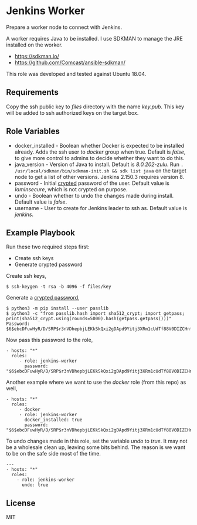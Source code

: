 # Jenkins Worker

Prepare a worker node to connect with Jenkins.

A worker requires Java to be installed. I use SDKMAN to manage the JRE
installed on the worker.

- https://sdkman.io/
- https://github.com/Comcast/ansible-sdkman/

This role was developed and tested against Ubuntu 18.04.

## Requirements

Copy the ssh public key to _files_ directory with the name _key.pub_. This key
will be added to ssh authorized keys on the target box.

## Role Variables

- docker_installed - Boolean whether Docker is expected to be installed already. Adds the ssh user to _docker_ group when true. Default is _false_, to give more control to admins to decide whether they want to do this.
- java_version - Version of Java to install. Default is _8.0.202-zulu_. Run ``. /usr/local/sdkman/bin/sdkman-init.sh && sdk list java`` on the target node to get a list of other versions. Jenkins 2.150.3 requires version 8.
- password - Initial [crypted](https://docs.ansible.com/ansible/latest/reference_appendices/faq.html#how-do-i-generate-crypted-passwords-for-the-user-module) password of the user. Default value is _IamInsecure_, which is not crypted on purpose.
- undo - Boolean whether to undo the changes made during install. Default value
is _false_.
- username - User to create for Jenkins leader to ssh as. Default value is
_jenkins_.

## Example Playbook

Run these two required steps first:

- Create ssh keys
- Generate crypted password

Create ssh keys,

    $ ssh-keygen -t rsa -b 4096 -f files/key

Generate a [crypted password](https://docs.ansible.com/ansible/latest/reference_appendices/faq.html#how-do-i-generate-crypted-passwords-for-the-user-module),

    $ python3 -m pip install --user passlib
    $ python3 -c "from passlib.hash import sha512_crypt; import getpass; print(sha512_crypt.using(rounds=5000).hash(getpass.getpass()))"
    Password:
    $6$ebcDFuwHyR/D/SRP$r3nVDhepbjLEKkSkQxi2gDApd9Yitj3XRm1cUdTf88V0DIZCHnf22HRorSDund7xUlDeAXX8MJECDjSZ4ZOCD1

Now pass this password to the role,

    - hosts: "*"
      roles:
         - role: jenkins-worker
           password: "$6$ebcDFuwHyR/D/SRP$r3nVDhepbjLEKkSkQxi2gDApd9Yitj3XRm1cUdTf88V0DIZCHnf22HRorSDund7xUlDeAXX8MJECDjSZ4ZOCD1"

Another example where we want to use the _docker_ role (from this repo) as well,

    - hosts: "*"
      roles:
         - docker
         - role: jenkins-worker
           docker_installed: true
           password: "$6$ebcDFuwHyR/D/SRP$r3nVDhepbjLEKkSkQxi2gDApd9Yitj3XRm1cUdTf88V0DIZCHnf22HRorSDund7xUlDeAXX8MJECDjSZ4ZOCD1"

To undo changes made in this role, set the variable _undo_ to _true_. It may not be a wholesale clean up, leaving some
bits behind. The reason is we want to be on the safe side most of the time.

    ---
    - hosts: "*"
      roles:
        - role: jenkins-worker
          undo: true

License
-------

MIT
